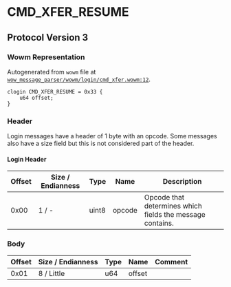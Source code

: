 # CMD_XFER_RESUME

## Protocol Version 3

### Wowm Representation

Autogenerated from `wowm` file at [`wow_message_parser/wowm/login/cmd_xfer.wowm:12`](https://github.com/gtker/wow_messages/tree/main/wow_message_parser/wowm/login/cmd_xfer.wowm#L12).
```rust,ignore
clogin CMD_XFER_RESUME = 0x33 {
    u64 offset;
}
```
### Header

Login messages have a header of 1 byte with an opcode. Some messages also have a size field but this is not considered part of the header.

#### Login Header

| Offset | Size / Endianness | Type   | Name   | Description |
| ------ | ----------------- | ------ | ------ | ----------- |
| 0x00   | 1 / -             | uint8  | opcode | Opcode that determines which fields the message contains.|

### Body

| Offset | Size / Endianness | Type | Name | Comment |
| ------ | ----------------- | ---- | ---- | ------- |
| 0x01 | 8 / Little | u64 | offset |  |

